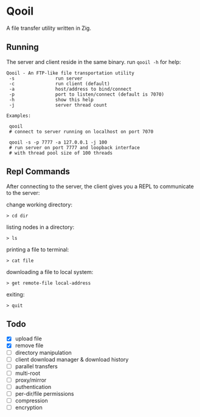# Qooil

A file transfer utility written in Zig.

## Running

The server and client reside in the same binary. run `qooil -h` for help:

```
Qooil - An FTP-like file transportation utility
 -s               run server
 -c               run client (default)
 -a               host/address to bind/connect
 -p               port to listen/connect (default is 7070)
 -h               show this help
 -j               server thread count

Examples:

 qooil
 # connect to server running on localhost on port 7070

 qooil -s -p 7777 -a 127.0.0.1 -j 100
 # run server on port 7777 and loopback interface
 # with thread pool size of 100 threads
```

## Repl Commands

After connecting to the server, the client gives you a REPL to communicate to the server:

change working directory:
```
> cd dir
```

listing nodes in a directory:
```
> ls
```

printing a file to terminal:
```
> cat file
```
downloading a file to local system:
```
> get remote-file local-address
```

exiting:
```
> quit
```

## Todo
- [x] upload file
- [x] remove file
- [ ] directory manipulation
- [ ] client download manager & download history
- [ ] parallel transfers
- [ ] multi-root
- [ ] proxy/mirror
- [ ] authentication
- [ ] per-dir/file permissions
- [ ] compression
- [ ] encryption